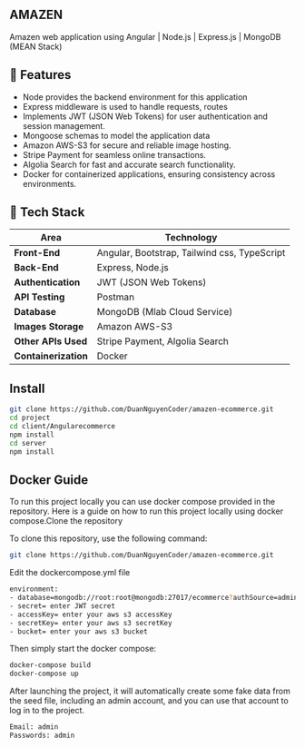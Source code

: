## AMAZEN

Amazen web application using Angular | Node.js | Express.js | MongoDB (MEAN Stack)

## 🚀 Features

- Node provides the backend environment for this application
- Express middleware is used to handle requests, routes
- Implements JWT (JSON Web Tokens) for user authentication and session management.
- Mongoose schemas to model the application data
- Amazon AWS-S3 for secure and reliable image hosting.
- Stripe Payment for seamless online transactions.
- Algolia Search for fast and accurate search functionality.
- Docker for containerized applications, ensuring consistency across environments.

## 📌 Tech Stack

| Area                 | Technology                                   |
| -------------------- | -------------------------------------------- |
| **Front-End**        | Angular, Bootstrap, Tailwind css, TypeScript |
| **Back-End**         | Express, Node.js                             |
| **Authentication**   | JWT (JSON Web Tokens)                        |
| **API Testing**      | Postman                                      |
| **Database**         | MongoDB (Mlab Cloud Service)                 |
| **Images Storage**   | Amazon AWS-S3                                |
| **Other APIs Used**  | Stripe Payment, Algolia Search               |
| **Containerization** | Docker                                       |

## Install

```bash
git clone https://github.com/DuanNguyenCoder/amazen-ecommerce.git
cd project
cd client/Angularecommerce
npm install
cd server
npm install
```

## Docker Guide

To run this project locally you can use docker compose provided in the repository. Here is a guide on how to run this project locally using docker compose.Clone the repository

To clone this repository, use the following command:

```bash
git clone https://github.com/DuanNguyenCoder/amazen-ecommerce.git
```

Edit the dockercompose.yml file

```bash
environment:
- database=mongodb://root:root@mongodb:27017/ecommerce?authSource=admin
- secret= enter JWT secret
- accessKey= enter your aws s3 accessKey
- secretKey= enter your aws s3 secretKey
- bucket= enter your aws s3 bucket
```

Then simply start the docker compose:

```bash
docker-compose build
docker-compose up
```

After launching the project, it will automatically create some fake data from the seed file, including an admin account, and you can use that account to log in to the project.

```bash
Email: admin
Passwords: admin
```
